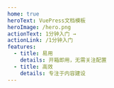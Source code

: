 ```yaml
---
home: true
heroText: VuePress文档模板
heroImage: /hero.png
actionText: 1分钟入门 →
actionLink: /1分钟入门
features:
  - title: 易用
    details: 开箱即用，无需关注配置
  - title: 高效
    details: 专注于内容建设
---
```

